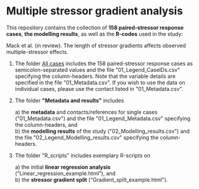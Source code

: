 # <b>Multiple stressor gradient analysis</b>


This repository contains the collection of <b>158 paired-stressor response cases</b>, <b>the modelling results</b>, as well as the <b>R-codes</b> used in the study:

Mack et al. (in review). The length of stressor gradients affects observed multiple-stressor effects. 


1) The folder [All cases](https://github.com/leonimack/Multiple_stressor_gradient_analysis/blob/main/All%20cases) includes the 158 paired-stressor response cases as semicolon-separated values and the file "01_Legend_CaseIDs.csv" specifying the column-headers. Note that the variable details are specified in the file "01_Metadata.csv". If you wish to use the data on individual cases, please use the contact listed in "01_Metadata.csv".

2) The folder <b>"Metadata and results"</b> includes

    a) the <b>metadata</b> and contacts/references for single cases ("01_Metadata.csv") and the file "01_Legend_Metadata.csv" specifying the column-headers, and   
    b) the <b>modelling results</b> of the study ("02_Modelling_results.csv") and the file "02_Legend_Modelling_results.csv" specifying the column-headers.

3) The folder "R_scripts" includes exemplary R-scripts on

    a) the initial <b>linear regression analysis</b> ("Linear_regression_example.html"), and    
    b) the <b>stressor gradient split</b> ("Gradient_split_example.html").
